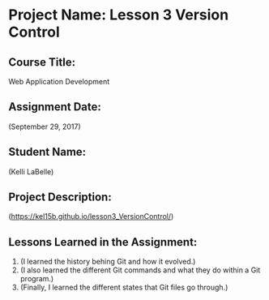 # Project Name:  Lesson 3 Version Control


## Course Title:
Web Application Development

## Assignment Date:  
(September 29, 2017)

## Student Name:  
(Kelli LaBelle)

## Project Description:
(https://kel15b.github.io/lesson3_VersionControl/)

## Lessons Learned in the Assignment:
1. (I learned the history behing Git and how it evolved.)
2. (I also learned the different Git commands and what they do within a Git program.)
3. (Finally, I learned the different states that Git files go through.)

